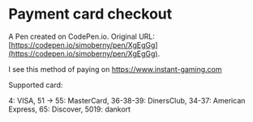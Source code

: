 # Payment card checkout

A Pen created on CodePen.io. Original URL: [https://codepen.io/simoberny/pen/XgEgGg](https://codepen.io/simoberny/pen/XgEgGg).

I see this method of paying on https://www.instant-gaming.com

Supported card:

4: VISA, 51 -> 55: MasterCard, 36-38-39: DinersClub, 34-37: American Express, 65: Discover, 5019: dankort
